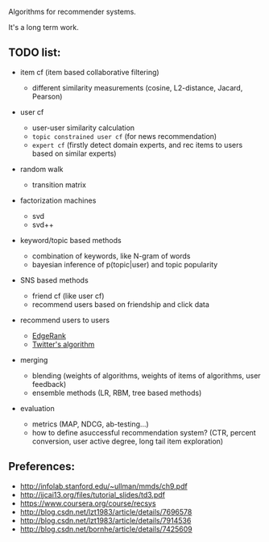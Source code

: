 Algorithms for recommender systems.

It's a long term work.

## TODO list:

* item cf (item based collaborative filtering)
    *  different similarity measurements (cosine, L2-distance, Jacard, Pearson)

* user cf
    *  user-user similarity calculation
    *  `topic constrained user cf`  (for news recommendation)
    *  `expert cf` (firstly detect domain experts, and rec items to users based on similar experts) 

* random walk
    *  transition matrix

* factorization machines
    *  svd
    *  svd++

* keyword/topic based methods
    *  combination of keywords, like N-gram of words
    *  bayesian inference of p(topic|user) and topic popularity

* SNS based methods

    *  friend cf (like user cf)
    *  recommend users based on friendship and click data

* recommend users to users
    *  [EdgeRank](http://edgerank.net/)
    *  [Twitter's algorithm](http://blog.csdn.net/lzt1983/article/details/8755149)

* merging
    *  blending (weights of algorithms, weights of items of algorithms, user feedback)
    *  ensemble methods (LR, RBM, tree based methods)

* evaluation
    *  metrics (MAP, NDCG, ab-testing...)
    *  how to define asuccessful recommendation system? (CTR, percent conversion, user active degree, long tail item exploration) 


## Preferences:

* http://infolab.stanford.edu/~ullman/mmds/ch9.pdf
* http://ijcai13.org/files/tutorial_slides/td3.pdf
* https://www.coursera.org/course/recsys
* http://blog.csdn.net/lzt1983/article/details/7696578
* http://blog.csdn.net/lzt1983/article/details/7914536
* http://blog.csdn.net/bornhe/article/details/7425609

